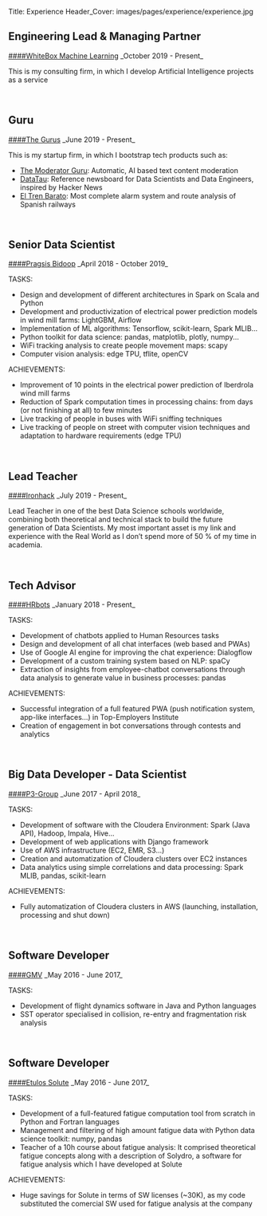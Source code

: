 Title: Experience
Header_Cover: images/pages/experience/experience.jpg

## Engineering Lead & Managing Partner
<a href="https://whiteboxml.com/" target="_blank">
####WhiteBox Machine Learning</a>
_October 2019 - Present_  

This is my consulting firm, in which I develop Artificial Intelligence projects as
a service

&nbsp;
## Guru
<a href="https://thegurus.tech/" target="_blank">
####The Gurus</a>
_June 2019 - Present_  

This is my startup firm, in which I bootstrap tech products such as:

- <a href="https://moderator-guru.com/" target="_blank">The Moderator Guru</a>: 
Automatic, AI based text content moderation
- <a href="https://datatau.net/" target="_blank">DataTau</a>: 
Reference newsboard for Data Scientists and Data Engineers, inspired by Hacker News
- <a href="https://eltrenbarato.es/" target="_blank">El Tren Barato</a>: 
Most complete alarm system and route analysis of Spanish railways

&nbsp;
## Senior Data Scientist
<a href="https://pragsis.com/" target="_blank">
####Pragsis Bidoop</a>
_April 2018 - October 2019_  

TASKS:

- Design and development of different architectures in Spark on Scala and Python
- Development and productivization of electrical power prediction models in wind mill farms: LightGBM, Airflow
- Implementation of ML algorithms: Tensorflow, scikit-learn, Spark MLIB...
- Python toolkit for data science: pandas, matplotlib, plotly, numpy...
- WiFi tracking analysis to create people movement maps: scapy
- Computer vision analysis: edge TPU, tflite, openCV

ACHIEVEMENTS:

- Improvement of 10 points in the electrical power prediction of Iberdrola wind mill farms
- Reduction of Spark computation times in processing chains: from days (or not finishing at all) to few minutes
- Live tracking of people in buses with WiFi sniffing techniques
- Live tracking of people on street with computer vision techniques and adaptation to hardware requirements (edge TPU)
    
&nbsp;
## Lead Teacher
<a href="https://www.ironhack.com/en/courses/data-analytics-bootcamp" target="_blank">
####Ironhack</a>
_July 2019 - Present_  

Lead Teacher in one of the best Data Science schools worldwide, combining both theoretical and 
technical stack to build the future generation of Data Scientists. My most important asset is my link and
experience with the Real World as I don’t spend more of 50 % of my time in academia.

&nbsp;
## Tech Advisor
<a href="https://hr-bots.com/" target="_blank">
####HRbots</a>
_January 2018 - Present_
	
TASKS:

- Development of chatbots applied to Human Resources tasks
- Design and development of all chat interfaces (web based and PWAs)
- Use of Google AI engine for improving the chat experience: Dialogflow
- Development of a custom training system based on NLP: spaCy
- Extraction of insights from employee-chatbot conversations through data analysis to generate value in business processes: pandas

ACHIEVEMENTS:

- Successful integration of a full featured PWA (push notification system, app-like interfaces...) in Top-Employers Institute
- Creation of engagement in bot conversations through contests and analytics

&nbsp; 
## Big Data Developer - Data Scientist
<a href="https://www.p3-group.com/en/" target="_blank">
####P3-Group</a>
_June 2017 - April 2018_

TASKS:

- Development of software with the Cloudera Environment: Spark (Java API), Hadoop, Impala, Hive...
- Development of web applications with Django framework
- Use of AWS infrastructure (EC2, EMR, S3...)
- Creation and automatization of Cloudera clusters over EC2 instances
- Data analytics using simple correlations and data processing: Spark MLIB, pandas, scikit-learn

ACHIEVEMENTS:

- Fully automatization of Cloudera clusters in AWS (launching, installation, processing and shut down)

&nbsp;
## Software Developer
<a href="https://www.gmv.com/en/" target="_blank">
####GMV</a>
_May 2016 - June 2017_


TASKS:
 
- Development of flight dynamics software in Java and Python languages 
- SST operator specialised in collision, re-entry and fragmentation risk analysis

&nbsp;
## Software Developer
<a href="https://solute.es/" target="_blank">
####Etulos Solute</a>
_May 2016 - June 2017_

TASKS:

- Development of a full-featured fatigue computation tool from scratch in Python and Fortran
languages
- Management and filtering of high amount fatigue data with Python data science toolkit: numpy, pandas
- Teacher of a 10h course about fatigue analysis: It comprised theoretical fatigue concepts along with a description of Solydro, a software for fatigue analysis which I have developed at Solute

ACHIEVEMENTS:

- Huge savings for Solute in terms of SW licenses (~30K), as my code substituted the comercial SW used for fatigue analysis at the company
